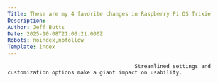 ```yaml
---
Title: These are my 4 favorite changes in Raspberry Pi OS Trixie
Description: 
Author: Jeff Butts
Date: 2025-10-08T21:00:21.000Z
Robots: noindex,nofollow
Template: index
---
```


                                            Streamlined settings and customization options make a giant impact on usability.
                                        